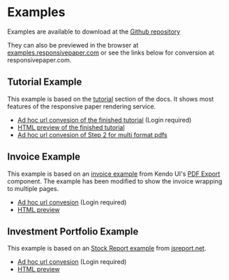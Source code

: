# Examples

Examples are available to download at the [Github repository](https://github.com/ResponsivePaper/responsivepaper-examples)

They can also be previewed in the browser at [examples.responsivepaper.com](https://examples.responsivepaper.com) or see the links below for conversion at responsivepaper.com.

## Tutorial Example

This example is based on the [tutorial](/tutorial?id=tutorial) section of the docs. It shows most features of the responsive paper rendering service.

* [Ad hoc url convesion of the finished tutorial](https://responsivepaper.com/convert?url=https://examples.responsivepaper.com/tutorial/index-09.html) (Login required)
* [HTML preview of the finished tutorial](https://examples.responsivepaper.com/tutorial/index-09.html)
* [Ad hoc url convesion of Step 2 for multi format pdfs](https://responsivepaper.com/convert?url=https://examples.responsivepaper.com/tutorial/index-02.html)

## Invoice Example

This example is based on an [invoice example](https://dojo.telerik.com/UqEKeNeV) from Kendo UI's [PDF Export](https://demos.telerik.com/kendo-ui/pdf-export/page-layout) component.  The example has been modified to show the invoice wrapping to multiple pages.

* [Ad hoc url convesion](https://responsivepaper.com/convert?url=https://examples.responsivepaper.com/invoice) (Login required)
* [HTML preview](https://examples.responsivepaper.com/invoice)


## Investment Portfolio Example

This example is based on an [Stock Report example](https://playground.jsreport.net/w/admin/dI2_fUqZ) from [jsreport.net](https://jsreport.net).

* [Ad hoc url convesion](https://responsivepaper.com/convert?url=https://examples.responsivepaper.com/stocks) (Login required)
* [HTML preview](https://examples.responsivepaper.com/stocks)
